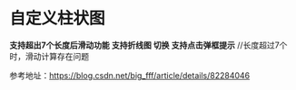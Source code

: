# 自定义柱状图

**支持超出7个长度后滑动功能**
**支持折线图 切换**
**支持点击弹框提示**
  //长度超过7个时，滑动计算存在问题


参考地址：https://blog.csdn.net/big_fff/article/details/82284046
